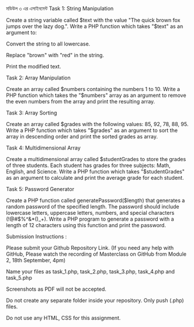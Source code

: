 মডিউল ৩ এর এসাইনমেন্ট
Task 1: String Manipulation


Create a string variable called $text with the value "The quick brown fox jumps over the lazy dog.". Write a PHP function which takes "$text" as an argument to:


 


Convert the string to all lowercase.


Replace "brown" with "red" in the string.


Print the modified text.


 


Task 2: Array Manipulation


Create an array called $numbers containing the numbers 1 to 10. Write a PHP function which takes the "$numbers" array as an argument to remove the even numbers from the array and print the resulting array.


 


Task 3: Array Sorting  


Create an array called $grades with the following values: 85, 92, 78, 88, 95. Write a PHP function which takes "$grades" as an argument to sort the array in descending order and print the sorted grades as array.


 


Task 4: Multidimensional Array


Create a multidimensional array called $studentGrades to store the grades of three students. Each student has grades for three subjects: Math, English, and Science. Write a PHP function which takes "$studentGrades" as an argument to calculate and print the average grade for each student.


 


Task 5: Password Generator


Create a PHP function called generatePassword($length) that generates a random password of the specified length. The password should include lowercase letters, uppercase letters, numbers, and special characters (!@#$%^&*()_+). Write a PHP program to generate a password with a length of 12 characters using this function and print the password.


 


Submission Instructions :




Please submit your Github Repository Link. (If you need any help with GitHub, Please watch the recording of Masterclass on GitHub from Module 2, 18th September, 4pm)




Name your files as task_1.php, task_2.php, task_3.php, task_4.php and task_5.php




Screenshots as PDF will not be accepted.




Do not create any separate folder inside your repository. Only push (.php) files.




Do not use any HTML, CSS for this assignment.

